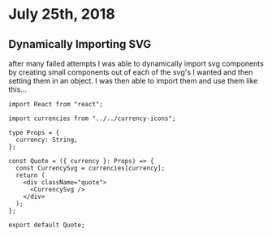 # July 25th, 2018

## Dynamically Importing SVG

after many failed attempts I was able to dynamically import svg components by creating small components out of each of the svg's I wanted and then setting them in an object. I was then able to import them and use them like this...

```
import React from "react";

import currencies from "../../currency-icons";

type Props = {
  currency: String,
};

const Quote = ({ currency }: Props) => {
  const CurrencySvg = currencies[currency];
  return (
    <div className="quote">
      <CurrencySvg />
    </div>
  );
};

export default Quote;
```
